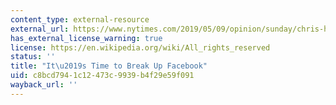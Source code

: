 ```yaml
---
content_type: external-resource
external_url: https://www.nytimes.com/2019/05/09/opinion/sunday/chris-hughes-facebook-zuckerberg.html
has_external_license_warning: true
license: https://en.wikipedia.org/wiki/All_rights_reserved
status: ''
title: "It\u2019s Time to Break Up Facebook"
uid: c8bcd794-1c12-473c-9939-b4f29e59f091
wayback_url: ''
---
```

